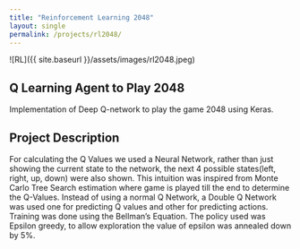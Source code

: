 ```yaml
---
title: "Reinforcement Learning 2048"
layout: single
permalink: /projects/rl2048/
---
```

![RL]({{ site.baseurl }}/assets/images/rl2048.jpeg)

## Q Learning Agent to Play 2048
Implementation of Deep Q-network to play the game 2048 using Keras.

## Project Description
For calculating the Q Values we used a Neural Network, rather than just showing the current state to the network, the next 4 possible states(left, right, up, down) were also shown. This intuition was inspired from Monte Carlo Tree Search estimation where game is played till the end to determine the Q-Values. Instead of using a normal Q Network, a Double Q Network was used one for predicting Q values and other for predicting actions. Training was done using the Bellman’s Equation. The policy used was Epsilon greedy, to allow exploration the value of epsilon was annealed down by 5%.

